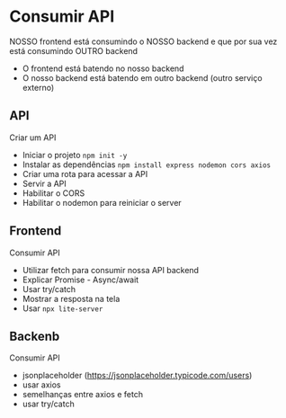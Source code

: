 # Consumir API

NOSSO frontend está consumindo o NOSSO backend e que por sua vez está consumindo OUTRO backend

- O frontend está batendo no nosso backend
- O nosso backend está batendo em outro backend (outro serviço externo)

## API

Criar um API

- Iniciar o projeto `npm init -y`
- Instalar as dependências `npm install express nodemon cors axios`
- Criar uma rota para acessar a API
- Servir a API
- Habilitar o CORS
- Habilitar o nodemon para reiniciar o server

## Frontend

Consumir API

- Utilizar fetch para consumir nossa API backend
- Explicar Promise - Async/await
- Usar try/catch
- Mostrar a resposta na tela
- Usar `npx lite-server`

## Backenb

Consumir API

- jsonplaceholder (https://jsonplaceholder.typicode.com/users)
- usar axios
- semelhanças entre axios e fetch
- usar try/catch
